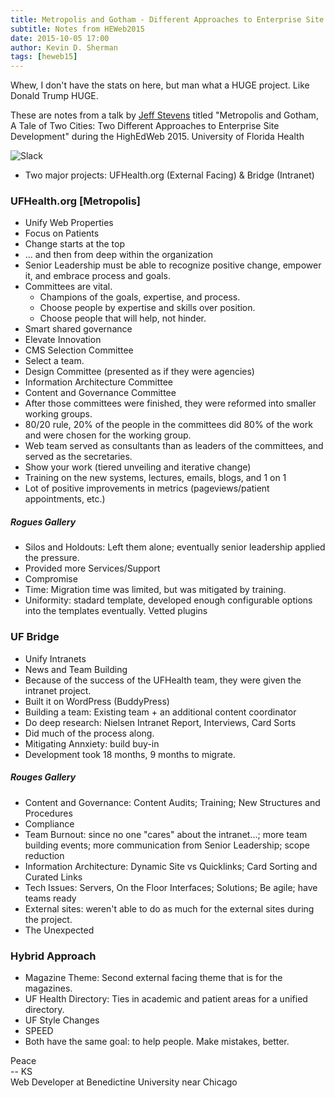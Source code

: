 ```yaml
---
title: Metropolis and Gotham - Different Approaches to Enterprise Site Development
subtitle: Notes from HEWeb2015
date: 2015-10-05 17:00
author: Kevin D. Sherman
tags: [heweb15]
---
```


Whew, I don't have the stats on here, but man what a HUGE project. Like Donald Trump HUGE. 

These are notes from a talk by [Jeff Stevens](https://twitter.com/kuratowa) titled "Metropolis and Gotham, A Tale of Two Cities: Two Different Approaches to Enterprise Site Development" during the HighEdWeb 2015. University of Florida Health

![Slack](https://s3-us-west-2.amazonaws.com/assets.kshermphoto.com/images/2015/heweb2015-enterprise-development.JPG)

* Two major projects: UFHealth.org (External Facing) & Bridge (Intranet)

### UFHealth.org [Metropolis]
* Unify Web Properties
* Focus on Patients
* Change starts at the top
* ... and then from deep within the organization
* Senior Leadership must be able to recognize positive change, empower it, and embrace process and goals. 
* Committees are vital.
	* Champions of the goals, expertise, and process.
	* Choose people by expertise and skills over position. 
	* Choose people that will help, not hinder. 
* Smart shared governance
* Elevate Innovation
* CMS Selection Committee
* Select a team.
* Design Committee (presented as if they were agencies)
* Information Architecture Committee
* Content and Governance Committee
* After those committees were finished, they were reformed into smaller working groups. 
* 80/20 rule, 20% of the people in the committees did 80% of the work and were chosen for the working group. 
* Web team served as consultants than as leaders of the committees, and served as the secretaries. 
* Show your work (tiered unveiling and iterative change)
* Training on the new systems, lectures, emails, blogs, and 1 on 1
* Lot of positive improvements in metrics (pageviews/patient appointments, etc.)

##### Rogues Gallery
* Silos and Holdouts: Left them alone; eventually senior leadership applied the pressure. 
* Provided more Services/Support
* Compromise
* Time: Migration time was limited, but was mitigated by training. 
* Uniformity: stadard template, developed enough configurable options into the templates eventually. Vetted plugins


### UF Bridge
* Unify Intranets
* News and Team Building
* Because of the success of the UFHealth team, they were given the intranet project. 
* Built it on WordPress (BuddyPress)
* Building a team: Existing team + an additional content coordinator
* Do deep research: Nielsen Intranet Report, Interviews, Card Sorts
* Did much of the process along. 
* Mitigating Annxiety: build buy-in
* Development took 18 months, 9 months to migrate. 

##### Rouges Gallery
* Content and Governance: Content Audits; Training; New Structures and Procedures
* Compliance
* Team Burnout: since no one "cares" about the intranet...; more team building events; more communication from Senior Leadership; scope reduction
* Information Architecture: Dynamic Site vs Quicklinks; Card Sorting and Curated Links
* Tech Issues: Servers, On the Floor Interfaces; Solutions; Be agile; have teams ready
* External sites: weren't able to do as much for the external sites during the project. 
* The Unexpected

### Hybrid Approach
* Magazine Theme: Second external facing theme that is for the magazines. 
* UF Health Directory: Ties in academic and patient areas for a unified directory. 
* UF Style Changes
* SPEED
* Both have the same goal: to help people. Make mistakes, better.


Peace<br>-- KS<br>Web Developer at Benedictine University near Chicago
